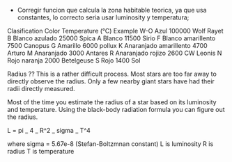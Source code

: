 - Corregir funcion que calcula la zona habitable teorica, ya que usa constantes, lo correcto seria usar luminosity y temperatura;

Clasification Color Temperature (°C) Example
W-O Azul 100000 Wolf Rayet
B Blanco azulado 25000 Spica
A Blanco 11500 Sirio
F Blanco amarillento 7500 Canopus
G Amarillo 6000 pollux
K Anaranjado amarillento 4700 Arturo
M Anaranjado 3000 Antares
R Anaranjado rojizo 2600 CW Leonis
N Rojo naranja 2000 Betelgeuse
S Rojo 1400 Sol

Radius ??
This is a rather difficult process. Most stars are too far away to directly observe the radius. Only a few nearby giant stars have had their radii directly measured.

Most of the time you estimate the radius of a star based on its luminosity and temperature. Using the black-body radiation formula you can figure out the radius.

L = pi _ 4 _ R^2 _ sigma _ T^4

where sigma = 5.67e-8 (Stefan-Boltzmnan constant)
L is luminosity
R is radius
T is temperature
